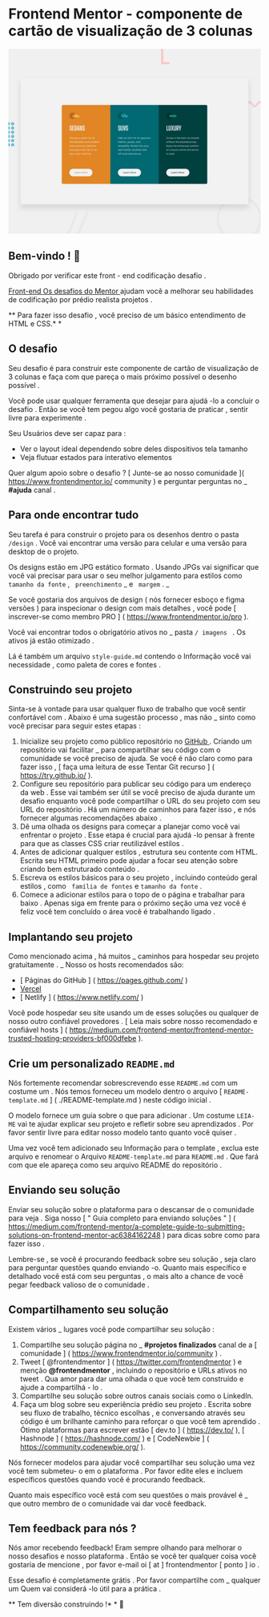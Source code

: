 # Frontend Mentor - componente de cartão de visualização de 3 colunas

![ Visualização do design do componente do cartão de visualização de 3 colunas codificação desafio ]( ./design/desktop-preview.jpg )

## Bem-vindo ! 👋

Obrigado por verificar este front - end codificação desafio .

[ Front-end Os desafios do Mentor ]( https://www.frontendmentor.io ) ajudam você a melhorar seu habilidades de codificação por prédio realista projetos .

** Para fazer isso desafio , você preciso de um básico entendimento de HTML e CSS.* *

## O desafio

Seu desafio é para construir este componente de cartão de visualização de 3 colunas e faça com que pareça o mais próximo possível o desenho possível .

Você pode usar qualquer ferramenta que desejar para ajudá -lo a concluir o desafio . Então se você tem pegou algo você gostaria de praticar , sentir livre para experimente .

Seu Usuários deve ser capaz para :

- Ver o layout ideal dependendo sobre deles dispositivos tela tamanho
- Veja flutuar estados para interativo elementos

Quer algum apoio sobre o desafio ? [ Junte-se ao nosso comunidade ]( https://www.frontendmentor.io/ community ) e perguntar perguntas no _ **#ajuda** canal .

## Para onde encontrar tudo

Seu tarefa é para construir o projeto para os desenhos dentro o pasta `/design` . Você vai encontrar uma versão para celular e uma versão para desktop de o projeto.

Os designs estão em JPG estático formato . Usando JPGs vai significar que você vai precisar para usar o seu melhor julgamento para estilos como ` tamanho da fonte` , ` preenchimento` _ e ` margem` . _

Se você gostaria dos arquivos de design ( nós fornecer esboço e figma versões ) para inspecionar o design com mais detalhes , você pode [ inscrever-se como membro PRO ] ( https://www.frontendmentor.io/pro ).

Você vai encontrar todos o obrigatório ativos no _ pasta `/ imagens ` . Os ativos já estão otimizado .

Lá é também um arquivo `style-guide.md` contendo o Informação você vai necessidade , como paleta de cores e fontes .

## Construindo seu projeto

Sinta-se à vontade para usar qualquer fluxo de trabalho que você sentir confortável com . Abaixo é uma sugestão processo , mas não _ sinto como você precisar para seguir estes etapas :

1. Inicialize seu projeto como público repositório no [ GitHub ]( https://github.com/ ). Criando um repositório vai facilitar _ para compartilhar seu código com o comunidade se você preciso de ajuda. Se você é não claro como para fazer isso , [ faça uma leitura de esse Tentar Git recurso ] ( https://try.github.io/ ).
2. Configure seu repositório para publicar seu código para um endereço da web . Esse vai também ser útil se você preciso de ajuda durante um desafio enquanto você pode compartilhar o URL do seu projeto com seu URL do repositório . Há um número de caminhos para fazer isso , e nós fornecer algumas recomendações abaixo .
3. Dê uma olhada os designs para começar a planejar como você vai enfrentar o projeto . Esse etapa é crucial para ajudá -lo pensar à frente para que as classes CSS criar reutilizável estilos .
4. Antes de adicionar qualquer estilos , estrutura seu contente com HTML. Escrita seu HTML primeiro pode ajudar a focar seu atenção sobre criando bem estruturado conteúdo .
5. Escreva os estilos básicos para o seu projeto , incluindo conteúdo geral estilos , como ` família de fontes` e ` tamanho da fonte ` .
6. Comece a adicionar estilos para o topo de o página e trabalhar para baixo . Apenas siga em frente para o próximo seção uma vez você é feliz você tem concluído o área você é trabalhando ligado .

## Implantando seu projeto

Como mencionado acima , há muitos _ caminhos para hospedar seu projeto gratuitamente . _ Nosso os hosts recomendados são:

- [ Páginas do GitHub ] ( https://pages.github.com/ )
- [ Vercel ]( https://vercel.com/ )
- [ Netlify ] ( https://www.netlify.com/ )

Você pode hospedar seu site usando um de esses soluções ou qualquer de nosso outro confiável provedores . [ Leia mais sobre nosso recomendado e confiável hosts ] ( https://medium.com/frontend-mentor/frontend-mentor-trusted-hosting-providers-bf000dfebe ).

## Crie um personalizado `README.md`

Nós fortemente recomendar sobrescrevendo esse `README.md` com um costume um . Nós temos forneceu um modelo dentro o arquivo [ `README-template.md` ] ( ./README-template.md ) neste código inicial .

O modelo fornece um guia sobre o que para adicionar . Um costume `LEIA-ME` vai te ajudar explicar seu projeto e refletir sobre seu aprendizados . Por favor sentir livre para editar nosso modelo tanto quanto você quiser .

Uma vez você tem adicionado seu Informação para o template , exclua este arquivo e renomear o Arquivo `README-template.md` para `README.md` . Que fará com que ele apareça como seu arquivo README do repositório .

## Enviando seu solução

Enviar seu solução sobre o plataforma para o descansar de o comunidade para veja . Siga nosso [ " Guia completo para enviando soluções " ] ( https://medium.com/frontend-mentor/a-complete-guide-to-submitting-solutions-on-frontend-mentor-ac6384162248 ) para dicas sobre como para fazer isso .

Lembre-se , se você é procurando feedback sobre seu solução , seja claro para perguntar questões quando enviando -o. Quanto mais específico e detalhado você está com seu perguntas , o mais alto a chance de você pegar feedback valioso de o comunidade .

## Compartilhamento seu solução

Existem vários _ lugares você pode compartilhar seu solução :

1. Compartilhe seu solução página no _ **#projetos finalizados** canal de a [ comunidade ] ( https://www.frontendmentor.io/community ) .
2. Tweet [ @frontendmentor ] ( https://twitter.com/frontendmentor ) e menção **@frontendmentor** , incluindo o repositório e URLs ativos no tweet . Qua amor para dar uma olhada o que você tem construído e ajude a compartilhá - lo .
3. Compartilhe seu solução sobre outros canais sociais como o LinkedIn.
4. Faça um blog sobre seu experiência prédio seu projeto . Escrita sobre seu fluxo de trabalho, técnico escolhas , e conversando através seu código é um brilhante caminho para reforçar o que você tem aprendido . Ótimo plataformas para escrever estão [ dev.to ] ( https://dev.to/ ), [ Hashnode ] ( https://hashnode.com/ ) e [ CodeNewbie ] ( https://community.codenewbie.org/ ).

Nós fornecer modelos para ajudar você compartilhar seu solução uma vez você tem submeteu- o em o plataforma . Por favor edite eles e incluem específicos questões quando você é procurando feedback.

Quanto mais específico você está com seu questões o mais provável é _ que outro membro de o comunidade vai dar você feedback.

## Tem feedback para nós ?

Nós amor recebendo feedback! Eram sempre olhando para melhorar o nosso desafios e nosso plataforma . Então se você ter qualquer coisa você gostaria de mencione , por favor e-mail oi [ at ] frontendmentor [ ponto ] io .

Esse desafio é completamente grátis . Por favor compartilhe com _ qualquer um Quem vai considerá -lo útil para a prática .

** Tem diversão construindo !* * 🚀


